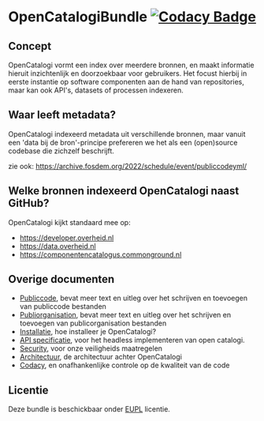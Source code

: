 # OpenCatalogiBundle [![Codacy Badge](https://app.codacy.com/project/badge/Grade/62464eebd6984848ba8642c3e0eaa809)](https://app.codacy.com/gh/OpenCatalogi/OpenCatalogiBundle/dashboard?utm_source=gh\&utm_medium=referral\&utm_content=\&utm_campaign=Badge_grade)

## Concept

OpenCatalogi vormt een index over meerdere bronnen, en maakt informatie hieruit inzichtenlijk en doorzoekbaar voor gebruikers. Het focust hierbij in eerste instantie op software componenten aan de hand van repositories, maar kan ook API's, datasets of processen indexeren.

## Waar leeft metadata?

OpenCatalogi indexeerd metadata uit verschillende bronnen, maar vanuit een 'data bij de bron'-principe prefereren we het als een (open)source codebase die zichzelf beschrijft.

zie ook: https://archive.fosdem.org/2022/schedule/event/publiccodeyml/

## Welke bronnen indexeerd OpenCatalogi naast GitHub?

OpenCatalogi kijkt standaard mee op:

*   https://developer.overheid.nl
*   https://data.overheid.nl
*   https://componentencatalogus.commonground.nl

## Overige documenten

*   [Publiccode](docs/Publiccode.md), bevat meer text en uitleg over het schrijven en toevoegen van publiccode bestanden
*   [Publiorganisation](docs/Publicorganisation.md), bevat meer text en uitleg over het schrijven en toevoegen van publicorganisation bestanden
*   [Installatie](docs/Installatie.md), hoe installeer je OpenCatalogi?
*   [API specificatie](https://redocly.github.io/redoc/?url=https://raw.githubusercontent.com/OpenCatalogi/OpenCatalogiBundle/main/docs/oas.yaml\&nocors), voor het headless implementeren van open catalogi.
*   [Security](docs/Security.md), voor onze veiligheids maatregelen
*   [Architectuur](docs/Architectuur.md), de architectuur achter OpenCatalogi
*   [Codacy](https://app.codacy.com/gh/OpenCatalogi/OpenCatalogiBundle/dashboard?utm_source=gh\&utm_medium=referral\&utm_content=\&utm_campaign=Badge_grade), en onafhankenlijke controle op de kwaliteit van de code

## Licentie

Deze bundle is beschickbaar onder [EUPL](https://eupl.eu/1.2/nl/) licentie.

